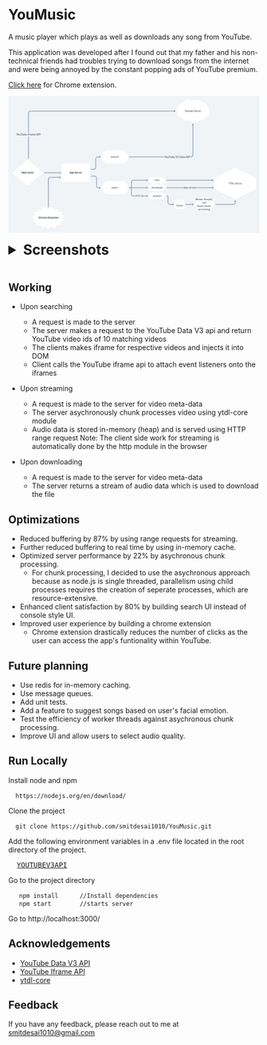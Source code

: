
# YouMusic



A music player which plays as well as downloads any song from YouTube.

This application was developed after I found out that my father and his non-technical friends had troubles trying to download
songs from the internet and were being annoyed by the constant popping ads of YouTube premium.

[Click here](https://github.com/smitdesai1010/YouMusic-ChromeExtension#youmusic-chromeextension) for Chrome extension.


![System-Design](Assets/System-Design-whimsical.com.png)

<details>
    <summary style="cursor:pointer; font-size: 28px; font-weight: bold; font">Screenshots</summary>
    <p>
      <img src="Assets/SS-2.jpg"/>
    </p>
    <p float="left">
      <img src="Assets/SS-3.jpg" width="50%"/>
      <img src="Assets/SS-4.jpg" width="49%"/>
    </p>
</details>

<br/>

## Working

* Upon searching
    * A request is made to the server 
    * The server makes a request to the YouTube Data V3 api 
      and return YouTube video ids of 10 matching videos
    * The clients makes iframe for respective videos and injects it into DOM
    * Client calls the YouTube iframe api to attach event listeners onto the iframes 

* Upon streaming
    * A request is made to the server for video meta-data
    * The server asychronously chunk processes video using ytdl-core module
    * Audio data is stored in-memory (heap) and is served using HTTP range request
      Note: The client side work for streaming is automatically done by the http module in the browser

* Upon downloading
    * A request is made to the server for video meta-data
    * The server returns a stream of audio data which is used to download the file



## Optimizations

* Reduced buffering by 87% by using range requests for streaming.
* Further reduced buffering to real time by using in-memory cache.
* Optimized server performance by 22% by asychronous chunk processing.
    * For chunk processing, I decided to use the asychronous approach because as 
      node.js is single threaded, parallelism using child processes requires the creation of seperate processes, 
      which are resource-extensive.   
* Enhanced client satisfaction by 80% by building search UI instead of console style UI.
* Improved user experience by building a chrome extension
    * Chrome extension drastically reduces the number of clicks as the user
      can access the app's funtionality within YouTube.


## Future planning

* Use redis for in-memory caching.
* Use message queues.
* Add unit tests.
* Add a feature to suggest songs based on user's facial emotion.
* Test the efficiency of worker threads against asychronous chunk processing.
* Improve UI and allow users to select audio quality.


  
## Run Locally

Install node and npm
```
  https://nodejs.org/en/download/
```

Clone the project

```
  git clone https://github.com/smitdesai1010/YouMusic.git
```

Add the following environment variables in a .env file located in the root directory of the project. 
<pre>
  <a href="https://developers.google.com/youtube/v3/getting-started
  ">YOUTUBEV3API</a>
</pre>

Go to the project directory
  
``` 
   npm install      //Install dependencies
   npm start        //starts server 
```

Go to http://localhost:3000/




## Acknowledgements

 - [YouTube Data V3 API](https://developers.google.com/youtube/v3/getting-started)
 - [YouTube Iframe API](https://developers.google.com/youtube/iframe_api_reference)
 - [ytdl-core](https://www.npmjs.com/package/ytdl-core)

  
## Feedback

If you have any feedback, please reach out to me at smitdesai1010@gmail.com
  
